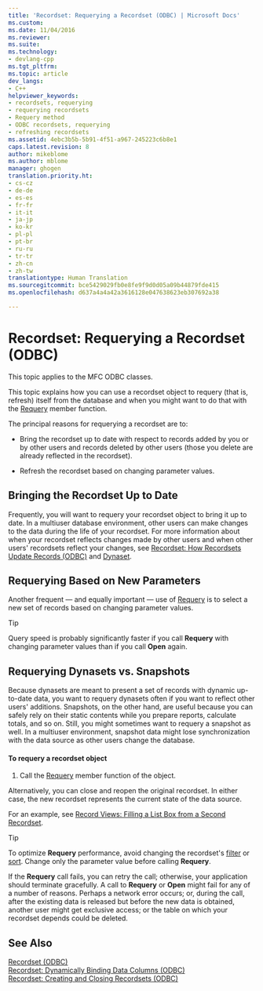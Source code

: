 ```yaml
---
title: 'Recordset: Requerying a Recordset (ODBC) | Microsoft Docs'
ms.custom: 
ms.date: 11/04/2016
ms.reviewer: 
ms.suite: 
ms.technology:
- devlang-cpp
ms.tgt_pltfrm: 
ms.topic: article
dev_langs:
- C++
helpviewer_keywords:
- recordsets, requerying
- requerying recordsets
- Requery method
- ODBC recordsets, requerying
- refreshing recordsets
ms.assetid: 4ebc3b5b-5b91-4f51-a967-245223c6b8e1
caps.latest.revision: 8
author: mikeblome
ms.author: mblome
manager: ghogen
translation.priority.ht:
- cs-cz
- de-de
- es-es
- fr-fr
- it-it
- ja-jp
- ko-kr
- pl-pl
- pt-br
- ru-ru
- tr-tr
- zh-cn
- zh-tw
translationtype: Human Translation
ms.sourcegitcommit: bce5429029fb0e8fe9f9d0d05a09b44879fde415
ms.openlocfilehash: d637a4a4a42a3616128e047638623eb307692a38

---
```

# Recordset: Requerying a Recordset (ODBC)
This topic applies to the MFC ODBC classes.  
  
 This topic explains how you can use a recordset object to requery (that is, refresh) itself from the database and when you might want to do that with the [Requery](../../mfc/reference/crecordset-class.md#crecordset__requery) member function.  
  
 The principal reasons for requerying a recordset are to:  
  
-   Bring the recordset up to date with respect to records added by you or by other users and records deleted by other users (those you delete are already reflected in the recordset).  
  
-   Refresh the recordset based on changing parameter values.  
  
##  <a name="_core_bringing_the_recordset_up_to_date"></a> Bringing the Recordset Up to Date  
 Frequently, you will want to requery your recordset object to bring it up to date. In a multiuser database environment, other users can make changes to the data during the life of your recordset. For more information about when your recordset reflects changes made by other users and when other users' recordsets reflect your changes, see [Recordset: How Recordsets Update Records (ODBC)](../../data/odbc/recordset-how-recordsets-update-records-odbc.md) and [Dynaset](../../data/odbc/dynaset.md).  
  
##  <a name="_core_requerying_based_on_new_parameters"></a> Requerying Based on New Parameters  
 Another frequent — and equally important — use of [Requery](../../mfc/reference/crecordset-class.md#crecordset__requery) is to select a new set of records based on changing parameter values.  
  
> [!TIP]
>  Query speed is probably significantly faster if you call **Requery** with changing parameter values than if you call **Open** again.  
  
##  <a name="_core_requerying_dynasets_vs.._snapshots"></a> Requerying Dynasets vs. Snapshots  
 Because dynasets are meant to present a set of records with dynamic up-to-date data, you want to requery dynasets often if you want to reflect other users' additions. Snapshots, on the other hand, are useful because you can safely rely on their static contents while you prepare reports, calculate totals, and so on. Still, you might sometimes want to requery a snapshot as well. In a multiuser environment, snapshot data might lose synchronization with the data source as other users change the database.  
  
#### To requery a recordset object  
  
1.  Call the [Requery](../../mfc/reference/crecordset-class.md#crecordset__requery) member function of the object.  
  
 Alternatively, you can close and reopen the original recordset. In either case, the new recordset represents the current state of the data source.  
  
 For an example, see [Record Views: Filling a List Box from a Second Recordset](../../data/filling-a-list-box-from-a-second-recordset-mfc-data-access.md).  
  
> [!TIP]
>  To optimize **Requery** performance, avoid changing the recordset's [filter](../../data/odbc/recordset-filtering-records-odbc.md) or [sort](../../data/odbc/recordset-sorting-records-odbc.md). Change only the parameter value before calling **Requery**.  
  
 If the **Requery** call fails, you can retry the call; otherwise, your application should terminate gracefully. A call to **Requery** or **Open** might fail for any of a number of reasons. Perhaps a network error occurs; or, during the call, after the existing data is released but before the new data is obtained, another user might get exclusive access; or the table on which your recordset depends could be deleted.  
  
## See Also  
 [Recordset (ODBC)](../../data/odbc/recordset-odbc.md)   
 [Recordset: Dynamically Binding Data Columns (ODBC)](../../data/odbc/recordset-dynamically-binding-data-columns-odbc.md)   
 [Recordset: Creating and Closing Recordsets (ODBC)](../../data/odbc/recordset-creating-and-closing-recordsets-odbc.md)


<!--HONumber=Jan17_HO1-->


